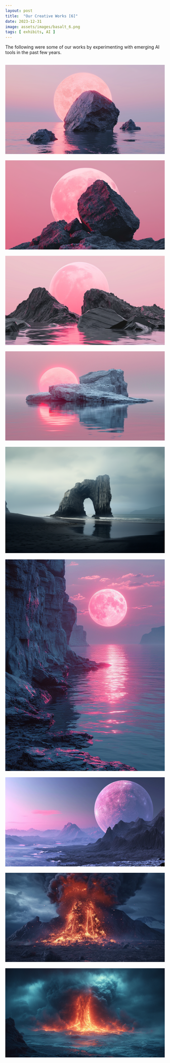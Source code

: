 ```yaml
---
layout: post
title:  "Our Creative Works [6]"
date: 2023-12-31
image: assets/images/basalt_6.png
tags: [ exhibits, AI ]
---
```


The following were some of our works by experimenting with emerging AI tools in the past few years.

<br>
<div class="row">
    <div class="col-md-8">
        <div><img src="/assets/images/basalt_1.png" class="img-fluid" /></div>
    </div>
</div>
<br/>

<div class="row">
    <div class="col-md-8">
        <div><img src="/assets/images/basalt_2.png" class="img-fluid" /></div>
    </div>
</div>
<br/>

<div class="row">
    <div class="col-md-8">
        <div><img src="/assets/images/basalt_3.png" class="img-fluid" /></div>
    </div>
</div>
<br/>

<div class="row">
    <div class="col-md-8">
        <div><img src="/assets/images/basalt_4.png" class="img-fluid" /></div>
    </div>
</div>
<br/>

<div class="row">
    <div class="col-md-8">
        <div><img src="/assets/images/basalt_5.png" class="img-fluid" /></div>
    </div>
</div>
<br/>

<div class="row">
    <div class="col-md-8">
        <div><img src="/assets/images/basalt_6.png" class="img-fluid" /></div>
    </div>
</div>
<br/>

<div class="row">
    <div class="col-md-8">
        <div><img src="/assets/images/basalt_7.png" class="img-fluid" /></div>
    </div>
</div>
<br/>

<div class="row">
    <div class="col-md-8">
        <div><img src="/assets/images/supervolcano_1.png" class="img-fluid" /></div>
    </div>
</div>
<br/>

<div class="row">
    <div class="col-md-8">
        <div><img src="/assets/images/supervolcano_2.png" class="img-fluid" /></div>
    </div>
</div>
<br/>